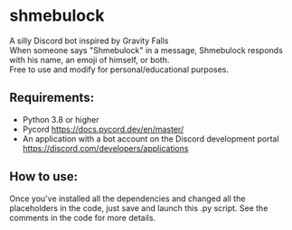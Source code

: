 # shmebulock

A silly Discord bot inspired by Gravity Falls  
When someone says "Shmebulock" in a message, Shmebulock responds with his name, an emoji of himself, or both.  
Free to use and modify for personal/educational purposes.
  
## Requirements: 
 - Python 3.8 or higher
 - Pycord https://docs.pycord.dev/en/master/
 - An application with a bot account on the Discord development portal https://discord.com/developers/applications 
 
## How to use:
Once you've installed all the dependencies and changed all the placeholders in the code, just save and launch this .py script. See the comments in the code for more details.
